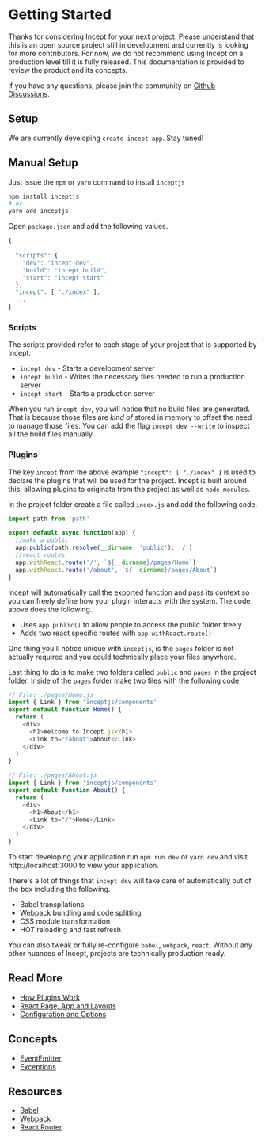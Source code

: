 # Getting Started

Thanks for considering Incept for your next project. Please understand 
that this is an open source project still in development and currently 
is looking for more contributors. For now, we do not recommend using 
Incept on a production level till it is fully released. This 
documentation is provided to review the product and its concepts.

If you have any questions, please join the community on 
[Github Discussions](https://github.com/inceptjs/incept.js/discussions).

## Setup

We are currently developing `create-incept-app`. Stay tuned!

## Manual Setup

Just issue the `npm` or `yarn` command to install `inceptjs`

```bash
npm install inceptjs
# or
yarn add inceptjs
```

Open `package.json` and add the following values.

```js
{
  ...
  "scripts": {
    "dev": "incept dev",
    "build": "incept build",
    "start": "incept start"
  },
  "incept": [ "./index" ],
  ...
}
```

### Scripts

The scripts provided refer to each stage of your project that is 
supported by Incept.

 - `incept dev` - Starts a development server
 - `incept build` - Writes the necessary files needed to run a production server
 - `incept start` - Starts a production server

When you run `incept dev`, you will notice that no build files are 
generated. That is because those files are *kind of* stored in memory
to offset the need to manage those files. You can add the flag 
`incept dev --write` to inspect all the build files manually.

### Plugins

The key `incept` from the above example `"incept": [ "./index" ]` is 
used to declare the plugins that will be used for the project. Incept is 
built around this, allowing plugins to originate from the project as 
well as `node_modules`.

In the project folder create a file called `index.js` and add the 
following code.

```js
import path from 'path'

export default async function(app) {
  //make a public
  app.public(path.resolve(__dirname, 'public'), '/')
  //react routes
  app.withReact.route('/', `${__dirname}/pages/Home`)
  app.withReact.route('/about', `${__dirname}/pages/About`)
}
```

Incept will automatically call the exported function and pass its 
context so you can freely define how your plugin interacts with the 
system. The code above does the following.

 - Uses `app.public()` to allow people to access the public folder freely
 - Adds two react specific routes with `app.withReact.route()`

One thing you'll notice unique with `inceptjs`, is the `pages` folder is 
not actually required and you could technically place your files 
anywhere. 

Last thing to do is to make two folders called `public` and `pages` in 
the project folder. Inside of the `pages` folder make two files with the
following code.

```js
// File: ./pages/Home.js
import { Link } from 'inceptjs/components'
export default function Home() {
  return (
    <div>
      <h1>Welcome to Incept.js</h1>
      <Link to="/about">About</Link>
    </div>
  )
}
```

```js
// File: ./pages/About.js
import { Link } from 'inceptjs/components'
export default function About() {
  return (
    <div>
      <h1>About</h1>
      <Link to="/">Home</Link>
    </div>
  )
}
```

To start developing your application run `npm run dev` or `yarn dev` and 
visit http://localhost:3000 to view your application.

There's a lot of things that `incept dev` will take care of automatically
out of the box including the following. 

 - Babel transpilations
 - Webpack bundling and code splitting
 - CSS module transformation
 - HOT reloading and fast refresh

You can also tweak or fully re-configure `babel`, `webpack`, `react`. 
Without any other nuances of Incept, projects are technically 
production ready.

## Read More

 - [How Plugins Work](./plugins.md)
 - [React Page, App and Layouts](./layouts.md)
 - [Configuration and Options](./config.md)

## Concepts

 - [EventEmitter](./events.md)
 - [Exceptions](./exception.md)

## Resources

 - [Babel](https://babeljs.io/)
 - [Webpack](https://webpack.js.org/)
 - [React Router](https://reactrouter.com/)